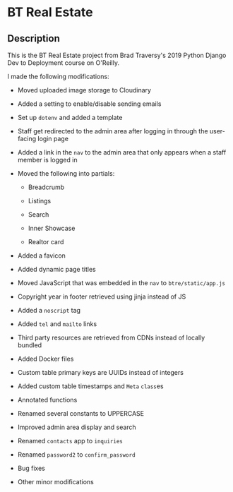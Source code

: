 # BT Real Estate

## Description

This is the BT Real Estate project from Brad Traversy's 2019 Python Django Dev to Deployment course on O'Reilly.

I made the following modifications:

- Moved uploaded image storage to Cloudinary

- Added a setting to enable/disable sending emails

- Set up `dotenv` and added a template

- Staff get redirected to the admin area after logging in through the user-facing login page

- Added a link in the `nav` to the admin area that only appears when a staff member is logged in

- Moved the following into partials:

  - Breadcrumb

  - Listings

  - Search

  - Inner Showcase

  - Realtor card

- Added a favicon

- Added dynamic page titles

- Moved JavaScript that was embedded in the `nav` to `btre/static/app.js`

- Copyright year in footer retrieved using jinja instead of JS

- Added a `noscript` tag

- Added `tel` and `mailto` links

- Third party resources are retrieved from CDNs instead of locally bundled

- Added Docker files

- Custom table primary keys are UUIDs instead of integers

- Added custom table timestamps and `Meta` `class`es

- Annotated functions

- Renamed several constants to UPPERCASE

- Improved admin area display and search

- Renamed `contacts` app to `inquiries`

- Renamed `password2` to `confirm_password`

- Bug fixes

- Other minor modifications
